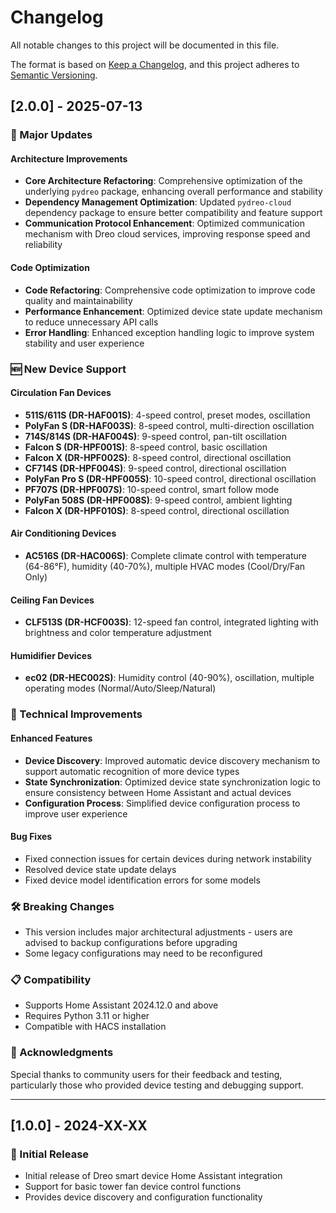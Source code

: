 # Changelog

All notable changes to this project will be documented in this file.

The format is based on [Keep a Changelog](https://keepachangelog.com/en/1.0.0/),
and this project adheres to [Semantic Versioning](https://semver.org/spec/v2.0.0.html).

## [2.0.0] - 2025-07-13

### 🚀 Major Updates

#### Architecture Improvements
- **Core Architecture Refactoring**: Comprehensive optimization of the underlying `pydreo` package, enhancing overall performance and stability
- **Dependency Management Optimization**: Updated `pydreo-cloud` dependency package to ensure better compatibility and feature support
- **Communication Protocol Enhancement**: Optimized communication mechanism with Dreo cloud services, improving response speed and reliability

#### Code Optimization
- **Code Refactoring**: Comprehensive code optimization to improve code quality and maintainability
- **Performance Enhancement**: Optimized device state update mechanism to reduce unnecessary API calls
- **Error Handling**: Enhanced exception handling logic to improve system stability and user experience

### 🆕 New Device Support

#### Circulation Fan Devices
- **511S/611S (DR-HAF001S)**: 4-speed control, preset modes, oscillation
- **PolyFan S (DR-HAF003S)**: 8-speed control, multi-direction oscillation
- **714S/814S (DR-HAF004S)**: 9-speed control, pan-tilt oscillation
- **Falcon S (DR-HPF001S)**: 8-speed control, basic oscillation
- **Falcon X (DR-HPF002S)**: 8-speed control, directional oscillation
- **CF714S (DR-HPF004S)**: 9-speed control, directional oscillation
- **PolyFan Pro S (DR-HPF005S)**: 10-speed control, directional oscillation
- **PF707S (DR-HPF007S)**: 10-speed control, smart follow mode
- **PolyFan 508S (DR-HPF008S)**: 9-speed control, ambient lighting
- **Falcon X (DR-HPF010S)**: 8-speed control, directional oscillation

#### Air Conditioning Devices
- **AC516S (DR-HAC006S)**: Complete climate control with temperature (64-86°F), humidity (40-70%), multiple HVAC modes (Cool/Dry/Fan Only)

#### Ceiling Fan Devices
- **CLF513S (DR-HCF003S)**: 12-speed fan control, integrated lighting with brightness and color temperature adjustment

#### Humidifier Devices
- **ec02 (DR-HEC002S)**: Humidity control (40-90%), oscillation, multiple operating modes (Normal/Auto/Sleep/Natural)

### 🔧 Technical Improvements

#### Enhanced Features
- **Device Discovery**: Improved automatic device discovery mechanism to support automatic recognition of more device types
- **State Synchronization**: Optimized device state synchronization logic to ensure consistency between Home Assistant and actual devices
- **Configuration Process**: Simplified device configuration process to improve user experience

#### Bug Fixes
- Fixed connection issues for certain devices during network instability
- Resolved device state update delays
- Fixed device model identification errors for some models

### 🛠️ Breaking Changes
- This version includes major architectural adjustments - users are advised to backup configurations before upgrading
- Some legacy configurations may need to be reconfigured

### 📋 Compatibility
- Supports Home Assistant 2024.12.0 and above
- Requires Python 3.11 or higher
- Compatible with HACS installation

### 🙏 Acknowledgments
Special thanks to community users for their feedback and testing, particularly those who provided device testing and debugging support.

---

## [1.0.0] - 2024-XX-XX

### 🚀 Initial Release
- Initial release of Dreo smart device Home Assistant integration
- Support for basic tower fan device control functions
- Provides device discovery and configuration functionality 